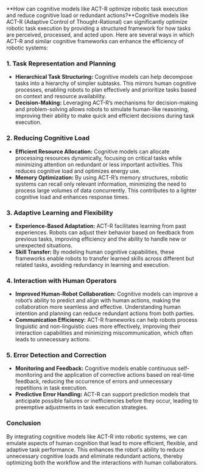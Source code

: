 **How can cognitive models like ACT-R optimize robotic task execution and reduce cognitive load or redundant actions?**Cognitive models like ACT-R (Adaptive Control of Thought-Rational) can significantly optimize robotic task execution by providing a structured framework for how tasks are perceived, processed, and acted upon. Here are several ways in which ACT-R and similar cognitive frameworks can enhance the efficiency of robotic systems:

### 1. Task Representation and Planning
- **Hierarchical Task Structuring:** Cognitive models can help decompose tasks into a hierarchy of simpler subtasks. This mirrors human cognitive processes, enabling robots to plan effectively and prioritize tasks based on context and resource availability.
- **Decision-Making:** Leveraging ACT-R’s mechanisms for decision-making and problem-solving allows robots to simulate human-like reasoning, improving their ability to make quick and efficient decisions during task execution.

### 2. Reducing Cognitive Load
- **Efficient Resource Allocation:** Cognitive models can allocate processing resources dynamically, focusing on critical tasks while minimizing attention on redundant or less important activities. This reduces cognitive load and optimizes energy use.
- **Memory Optimization:** By using ACT-R’s memory structures, robotic systems can recall only relevant information, minimizing the need to process large volumes of data concurrently. This contributes to a lighter cognitive load and enhances response times.

### 3. Adaptive Learning and Flexibility
- **Experience-Based Adaptation:** ACT-R facilitates learning from past experiences. Robots can adjust their behavior based on feedback from previous tasks, improving efficiency and the ability to handle new or unexpected situations.
- **Skill Transfer:** By modeling human cognitive capabilities, these frameworks enable robots to transfer learned skills across different but related tasks, avoiding redundancy in learning and execution.

### 4. Interaction with Human Operators
- **Improved Human-Robot Collaboration:** Cognitive models can improve a robot’s ability to predict and align with human actions, making the collaboration more seamless and effective. Understanding human intention and planning can reduce redundant actions from both parties.
- **Communication Efficiency:** ACT-R frameworks can help robots process linguistic and non-linguistic cues more effectively, improving their interaction capabilities and minimizing miscommunication, which often leads to unnecessary actions.

### 5. Error Detection and Correction
- **Monitoring and Feedback:** Cognitive models enable continuous self-monitoring and the application of corrective actions based on real-time feedback, reducing the occurrence of errors and unnecessary repetitions in task execution.
- **Predictive Error Handling:** ACT-R can support prediction models that anticipate possible failures or inefficiencies before they occur, leading to preemptive adjustments in task execution strategies.

### Conclusion
By integrating cognitive models like ACT-R into robotic systems, we can emulate aspects of human cognition that lead to more efficient, flexible, and adaptive task performance. This enhances the robot's ability to reduce unnecessary cognitive loads and eliminate redundant actions, thereby optimizing both the workflow and the interactions with human collaborators.